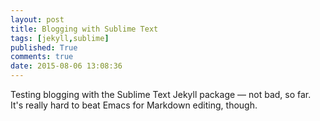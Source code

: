 ```yaml
---
layout: post
title: Blogging with Sublime Text
tags: [jekyll,sublime]
published: True
comments: true
date: 2015-08-06 13:08:36
---
```


Testing blogging with the Sublime Text Jekyll package — not bad, so far. It's really hard to beat Emacs for Markdown editing, though.
